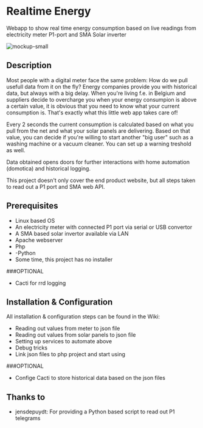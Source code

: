 # Realtime Energy
Webapp to show real time energy consumption based on live readings from electricity meter P1-port and SMA Solar inverter

![mockup-small](https://github.com/user-attachments/assets/fb0771be-82e6-452d-bec4-2a595e65fb29)

## Description
Most people with a digital meter face the same problem: How do we pull usefull data from it on the fly? Energy companies provide you with historical data, but always with a big delay. When you're living f.e. in Belgium and suppliers decide to overcharge you when your energy consumpion is above a certain value, it is obvious that you need to know what your current consumption is. That's exactly what this little web app takes care of!

Every 2 seconds the current consumption is calculated based on what you pull from the net and what your solar panels are delivering.
Based on that value, you can decide if you're willing to start another "big user" such as a washing machine or a vacuum cleaner.
You can set up a warning treshold as well.

Data obtained opens doors for further interactions with home automation (domotica) and historical logging.

This project doesn't only cover the end product website, but all steps taken to read out a P1 port and SMA web API.


## Prerequisites

- Linux based OS
- An electricity meter with connected P1 port via serial or USB convertor
- A SMA based solar invertor available via LAN
- Apache webserver
- Php
- -Python
- Some time, this project has no installer

###OPTIONAL

- Cacti for rrd logging


## Installation & Configuration

All installation & configuration steps can be found in the Wiki:

- Reading out values from meter to json file
- Reading out values from solar panels to json file
- Setting up services to automate above
- Debug tricks
- Link json files to php project and start using

###OPTIONAL

- Confige Cacti to store historical data based on the json files

## Thanks to
- jensdepuydt: For providing a Python based script to read out P1 telegrams
